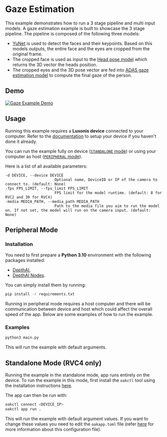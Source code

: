 # Gaze Estimation

This example demonstrates how to run a 3 stage pipeline and multi input models. A gaze estimation example is built to showcase the 3 stage pipeline. The pipeline is composed of the following three models:

- [YuNet](https://models.luxonis.com/luxonis/yunet/5d635f3c-45c0-41d2-8800-7ca3681b1915) is used to detect the faces and their keypoints. Based on this models outputs, the entire face and the eyes are cropped from the original frame.
- The cropped face is used as input to the [Head pose model](https://models.luxonis.com/luxonis/head-pose-estimation/068ac18a-de71-4a6e-9f0f-42776c0ef980) which returns the 3D vector the heads position.
- The cropped eyes and the 3D pose vector are fed into [ADAS gaze estimation model](https://models.luxonis.com/luxonis/gaze-estimation-adas/b174ff1b-740b-4016-b8d5-b9488dbdd657) to compute the final gaze of the person.

## Demo

[![Gaze Example Demo](https://github.com/luxonis/oak-examples/assets/18037362/6c7688e5-30bc-4bed-8455-8b8e9899c5b0)](https://tinyurl.com/5h3dycc5)

## Usage

Running this example requires a **Luxonis device** connected to your computer. Refer to the [documentation](https://docs.luxonis.com/software-v3/) to setup your device if you haven't done it already.

You can run the example fully on device ([`STANDALONE` mode](#standalone-mode-rvc4-only)) or using your computer as host ([`PERIPHERAL` mode](#peripheral-mode)).

Here is a list of all available parameters:

```
-d DEVICE, --device DEVICE
                      Optional name, DeviceID or IP of the camera to connect to. (default: None)
-fps FPS_LIMIT, --fps_limit FPS_LIMIT
                      FPS limit for the model runtime. (default: 8 for RVC2 and 30 for RVC4)
-media MEDIA_PATH, --media_path MEDIA_PATH
                      Path to the media file you aim to run the model on. If not set, the model will run on the camera input. (default: None)
```

## Peripheral Mode

### Installation

You need to first prepare a **Python 3.10** environment with the following packages installed:

- [DepthAI](https://pypi.org/project/depthai/),
- [DepthAI Nodes](https://pypi.org/project/depthai-nodes/).

You can simply install them by running:

```bash
pip install -r requirements.txt
```

Running in peripheral mode requires a host computer and there will be communication between device and host which could affect the overall speed of the app. Below are some examples of how to run the example.

### Examples

```bash
python3 main.py
```

This will run the example with default arguments.

## Standalone Mode (RVC4 only)

Running the example in the standalone mode, app runs entirely on the device.
To run the example in this mode, first install the `oakctl` tool using the installation instructions [here](https://docs.luxonis.com/software-v3/oak-apps/oakctl).

The app can then be run with:

```bash
oakctl connect <DEVICE_IP>
oakctl app run .
```

This will run the example with default argument values. If you want to change these values you need to edit the `oakapp.toml` file (refer [here](https://docs.luxonis.com/software-v3/oak-apps/configuration/) for more information about this configuration file).
